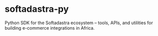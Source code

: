 # softadastra-py
Python SDK for the Softadastra ecosystem – tools, APIs, and utilities for building e-commerce integrations in Africa.
